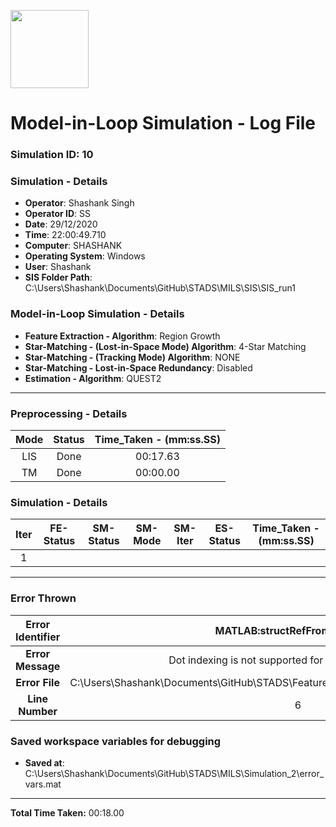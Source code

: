 [<img src="https://www.aero.iitb.ac.in/satlab/images/IITBSSP2019.png" width="125"/>](image.png)

# Model-in-Loop Simulation - Log File

### Simulation ID: 10

### Simulation - Details
* **Operator**: Shashank Singh
* **Operator ID**: SS
* **Date**: 29/12/2020
* **Time**: 22:00:49.710
* **Computer**: SHASHANK
* **Operating System**: Windows
* **User**: Shashank
* **SIS Folder Path**: C:\Users\Shashank\Documents\GitHub\STADS\MILS\SIS\SIS_run1


### Model-in-Loop Simulation - Details
* **Feature Extraction - Algorithm**: Region Growth
* **Star-Matching - (Lost-in-Space Mode) Algorithm**: 4-Star Matching
* **Star-Matching - (Tracking Mode) Algorithm**: NONE
* **Star-Matching - Lost-in-Space Redundancy**: Disabled
* **Estimation - Algorithm**: QUEST2

---

### Preprocessing - Details

|Mode|Status|Time_Taken - (mm:ss.SS)|
|:---:|:---:|:---:|
|LIS|Done|00:17.63|
|TM|Done|00:00.00|

### Simulation - Details

|Iter|FE-Status|SM-Status|SM-Mode|SM-Iter|ES-Status|Time_Taken - (mm:ss.SS)|
|:---:|:---:|:---:|:---:|:---:|:---:|:---:|
|1|

---


### Error Thrown

|Error Identifier|MATLAB:structRefFromNonStruct|
|:---:|:---:|
|**Error Message**|Dot indexing is not supported for variables of this type.|
|**Error File**|C:\Users\Shashank\Documents\GitHub\STADS\Feature_Extraction\Functions\fe_region_growth.m|
|**Line Number**|6|
### Saved workspace variables for debugging
* **Saved at**: C:\Users\Shashank\Documents\GitHub\STADS\MILS\Simulation_2\error_vars.mat

---

**Total Time Taken:** 00:18.00
